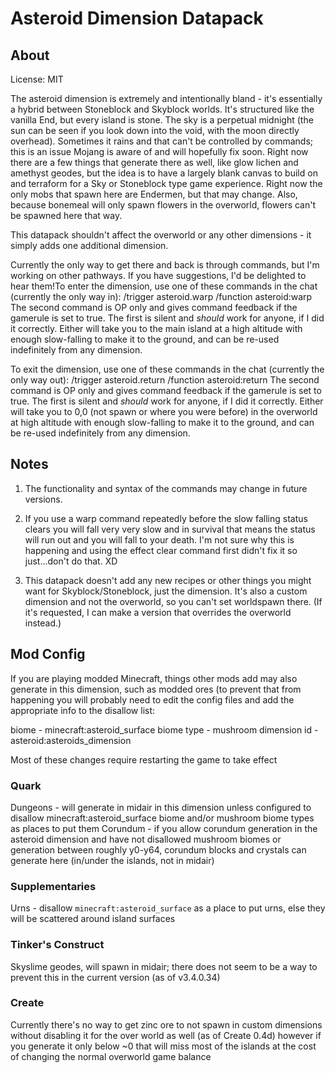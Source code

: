 # Asteroid Dimension Datapack

## About
License: MIT

The asteroid dimension is extremely and intentionally bland - it's essentially a hybrid between Stoneblock and Skyblock worlds. It's structured like the vanilla End, but every island is stone. The sky is a perpetual midnight (the sun can be seen if you look down into the void, with the moon directly overhead). Sometimes it rains and that can't be controlled by commands; this is an issue Mojang is aware of and will hopefully fix soon. Right now there are a few things that generate there as well, like glow lichen and amethyst geodes, but the idea is to have a largely blank canvas to build on and terraform for a Sky or Stoneblock type game experience. Right now the only mobs that spawn here are Endermen, but that may change. Also, because bonemeal will only spawn flowers in the overworld, flowers can't be spawned here that way.

This datapack shouldn't affect the overworld or any other dimensions - it simply adds one additional dimension. 

Currently the only way to get there and back is through commands, but I'm working on other pathways. If you have suggestions, I'd be delighted to hear them!To enter the dimension, use one of these commands in the chat (currently the only way in): 
/trigger asteroid.warp
/function asteroid:warp
The second command is OP only and gives command feedback if the gamerule is set to true. The first is silent and *should* work for anyone, if I did it correctly. Either will take you to the main island at a high altitude with enough slow-falling to make it to the ground, and can be re-used indefinitely from any dimension.

To exit the dimension, use one of these commands in the chat (currently the only way out): 
/trigger asteroid.return
/function asteroid:return
The second command is OP only and gives command feedback if the gamerule is set to true. The first is silent and *should* work for anyone, if I did it correctly. Either will take you to 0,0 (not spawn or where you were before) in the overworld at high altitude with enough slow-falling to make it to the ground, and can be re-used indefinitely from any dimension.

## Notes
1) The functionality and syntax of the commands may change in future versions.

2) If you use a warp command repeatedly before the slow falling status clears you will fall very very slow and in survival that means the status will run out and you will fall to your death. I'm not sure why this is happening and using the effect clear command first didn't fix it so just...don't do that. XD

3) This datapack doesn't add any new recipes or other things you might want for Skyblock/Stoneblock, just the dimension. It's also a custom dimension and not the overworld, so you can't set worldspawn there. (If it's requested, I can make a version that overrides the overworld instead.)


## Mod Config
If you are playing modded Minecraft, things other mods add may also generate in this dimension, such as modded ores (to prevent that from happening you will probably need to edit the config files and add the appropriate info to the disallow list:

biome - minecraft:asteroid_surface
biome type - mushroom
dimension id - asteroid:asteroids_dimension

Most of these changes require restarting the game to take effect

### Quark
Dungeons - will generate in midair in this dimension unless configured to disallow minecraft:asteroid_surface biome and/or mushroom biome types as places to put them
Corundum - if you allow corundum generation in the asteroid dimension and have not disallowed mushroom biomes or generation between roughly y0-y64, corundum blocks and crystals can generate here (in/under the islands, not in midair)

### Supplementaries
Urns - disallow `minecraft:asteroid_surface` as a place to put urns, else they will be scattered around island surfaces

### Tinker's Construct
Skyslime geodes, will spawn in midair; there does not seem to be a way to prevent this in the current version (as of v3.4.0.34)

### Create
Currently there's no way to get zinc ore to not spawn in custom dimensions without disabling it for the over world as well (as of Create 0.4d) however if you generate it only below ~0 that will miss most of the islands at the cost of changing the normal overworld game balance